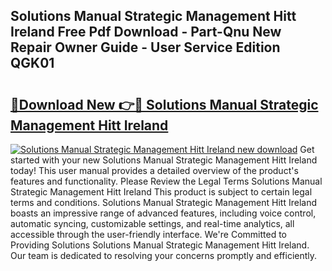 ## Solutions Manual Strategic Management Hitt Ireland Free Pdf Download - Part-Qnu New Repair Owner Guide - User Service Edition QGK01

# <h2><a href="http://bc82496.oget.top/?id=Solutions+Manual+Strategic+Management+Hitt+Ireland">🔗Download New 👉🔴 Solutions Manual Strategic Management Hitt Ireland</a></h2>

[![Solutions Manual Strategic Management Hitt Ireland new download](https://i.imgur.com/5g1atiW.png)](http://bc82496.oget.top/?id=Solutions+Manual+Strategic+Management+Hitt+Ireland)
Get started with your new Solutions Manual Strategic Management Hitt Ireland today! This user manual provides a detailed overview of the product's features and functionality. Please Review the Legal Terms Solutions Manual Strategic Management Hitt Ireland This product is subject to certain legal terms and conditions. Solutions Manual Strategic Management Hitt Ireland boasts an impressive range of advanced features, including voice control, automatic syncing, customizable settings, and real-time analytics, all accessible through the user-friendly interface. We're Committed to Providing Solutions Solutions Manual Strategic Management Hitt Ireland. Our team is dedicated to resolving your concerns promptly and efficiently.
